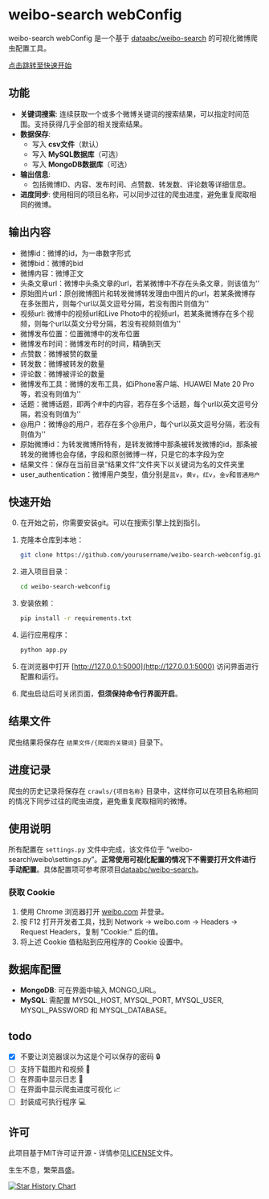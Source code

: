 # weibo-search webConfig

weibo-search webConfig 是一个基于 [dataabc/weibo-search](https://github.com/dataabc/weibo-search) 的可视化微博爬虫配置工具。

[点击跳转至快速开始](#快速开始)


## 功能

- **关键词搜索**: 连续获取一个或多个微博关键词的搜索结果，可以指定时间范围。支持获得几乎全部的相关搜索结果。
- **数据保存**: 
  - 写入 **csv文件**（默认）
  - 写入 **MySQL数据库**（可选）
  - 写入 **MongoDB数据库**（可选）
- **输出信息**:
  - 包括微博ID、内容、发布时间、点赞数、转发数、评论数等详细信息。
- **进度同步**: 使用相同的项目名称，可以同步过往的爬虫进度，避免重复爬取相同的微博。

## 输出内容
- 微博id：微博的id，为一串数字形式
- 微博bid：微博的bid
- 微博内容：微博正文
- 头条文章url：微博中头条文章的url，若某微博中不存在头条文章，则该值为''
- 原始图片url：原创微博图片和转发微博转发理由中图片的url，若某条微博存在多张图片，则每个url以英文逗号分隔，若没有图片则值为''
- 视频url: 微博中的视频url和Live Photo中的视频url，若某条微博存在多个视频，则每个url以英文分号分隔，若没有视频则值为''
- 微博发布位置：位置微博中的发布位置
- 微博发布时间：微博发布时的时间，精确到天
- 点赞数：微博被赞的数量
- 转发数：微博被转发的数量
- 评论数：微博被评论的数量
- 微博发布工具：微博的发布工具，如iPhone客户端、HUAWEI Mate 20 Pro等，若没有则值为''
- 话题：微博话题，即两个#中的内容，若存在多个话题，每个url以英文逗号分隔，若没有则值为''
- @用户：微博@的用户，若存在多个@用户，每个url以英文逗号分隔，若没有则值为''
- 原始微博id：为转发微博所特有，是转发微博中那条被转发微博的id，那条被转发的微博也会存储，字段和原创微博一样，只是它的本字段为空
- 结果文件：保存在当前目录“结果文件”文件夹下以关键词为名的文件夹里
- user_authentication：微博用户类型，值分别是`蓝v`，`黄v`，`红v`，`金v`和`普通用户`

## 快速开始

0. 在开始之前，你需要安装git。可以在搜索引擎上找到指引。

1. 克隆本仓库到本地：

   ```bash
   git clone https://github.com/yourusername/weibo-search-webconfig.git
   ```

2. 进入项目目录：

   ```bash
   cd weibo-search-webconfig
   ```

3. 安装依赖：

   ```bash
   pip install -r requirements.txt
   ```

4. 运行应用程序：

   ```bash
   python app.py
   ```

5. 在浏览器中打开 [http://127.0.0.1:5000](http://127.0.0.1:5000) 访问界面进行配置和运行。

6. 爬虫启动后可关闭页面，**但须保持命令行界面开启**。

## 结果文件

爬虫结果将保存在 `结果文件/{爬取的关键词}` 目录下。

## 进度记录

爬虫的历史记录将保存在 `crawls/{项目名称}` 目录中，这样你可以在项目名称相同的情况下同步过往的爬虫进度，避免重复爬取相同的微博。

## 使用说明

所有配置在 `settings.py` 文件中完成，该文件位于 “weibo-search\weibo\settings.py”。**正常使用可视化配置的情况下不需要打开文件进行手动配置**。具体配置项可参考原项目[dataabc/weibo-search](https://github.com/dataabc/weibo-search)。

### 获取 Cookie

1. 使用 Chrome 浏览器打开 [weibo.com](https://weibo.com/) 并登录。
2. 按 F12 打开开发者工具，找到 Network → weibo.com → Headers → Request Headers，复制 "Cookie:" 后的值。
3. 将上述 Cookie 值粘贴到应用程序的 Cookie 设置中。

## 数据库配置

- **MongoDB**: 可在界面中输入 MONGO_URL。
- **MySQL**: 需配置 MYSQL_HOST, MYSQL_PORT, MYSQL_USER, MYSQL_PASSWORD 和 MYSQL_DATABASE。

## todo

- [x] 不要让浏览器误以为这是个可以保存的密码 🔒
- [ ] 支持下载图片和视频 🌄
- [ ] 在界面中显示日志 📔
- [ ] 在界面中显示爬虫进度可视化 📈
- [ ] 封装成可执行程序 💻

## 许可

此项目基于MIT许可证开源 - 详情参见[LICENSE](LICENSE)文件。

生生不息，繁荣昌盛。

[![Star History Chart](https://api.star-history.com/svg?repos=tianze-hou/weibo-search-webConfig&type=Date)](https://star-history.com/#tianze-hou/weibo-search-webConfig&Date)
